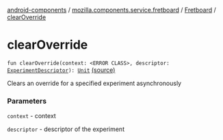 [android-components](../../index.md) / [mozilla.components.service.fretboard](../index.md) / [Fretboard](index.md) / [clearOverride](./clear-override.md)

# clearOverride

`fun clearOverride(context: <ERROR CLASS>, descriptor: `[`ExperimentDescriptor`](../-experiment-descriptor/index.md)`): `[`Unit`](https://kotlinlang.org/api/latest/jvm/stdlib/kotlin/-unit/index.html) [(source)](https://github.com/mozilla-mobile/android-components/blob/master/components/service/fretboard/src/main/java/mozilla/components/service/fretboard/Fretboard.kt#L153)

Clears an override for a specified experiment asynchronously

### Parameters

`context` - context

`descriptor` - descriptor of the experiment